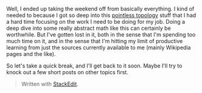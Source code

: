 Well, I ended up taking the weekend off from basically everything. I kind of needed to because I got so deep into this [pointless topology](https://en.wikipedia.org/wiki/Pointless_topology) stuff that I had a hard time focusing on the work I need to be doing for my job. Doing a deep dive into some really abstract math like this can certainly be worthwhile. But I've gotten lost in it, both in the sense that I'm spending too much time on it, and in the sense that I'm hitting my limit of productive learning from just the sources currently available to me (mainly Wikipedia pages and the like).

So let's take a quick break, and I'll get back to it soon. Maybe I'll try to knock out a few short posts on other topics first.


> Written with [StackEdit](https://stackedit.io/).
<!--stackedit_data:
eyJoaXN0b3J5IjpbOTk3Njc5NjY0LDg0NDk5MjAwOCwtMTA4Nz
I1MTMxMywtMTA1MDQyNDg1NCw3MzA5OTgxMTZdfQ==
-->